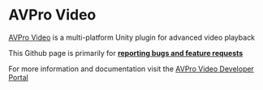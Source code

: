 # AVPro Video
[AVPro Video](http://renderheads.com/products/avpro-video/) is a multi-platform Unity plugin for advanced video playback

This Github page is primarily for [**reporting bugs and feature requests**](https://github.com/RenderHeads/UnityPlugin-AVProVideo/issues)

For more information and documentation visit the [AVPro Video Developer Portal](https://www.renderheads.com/content/docs/AVProVideo/)


